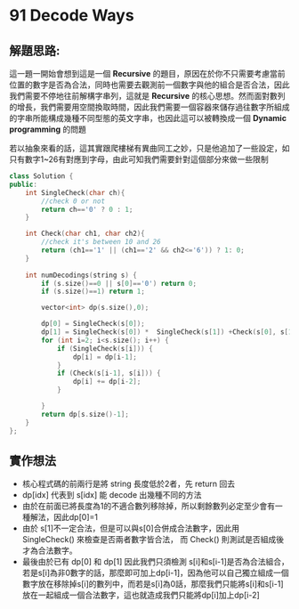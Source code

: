 # 91 Decode Ways

## 解題思路:
這一題一開始會想到這是一個 **Recursive** 的題目，原因在於你不只需要考慮當前位置的數字是否為合法，同時也需要去觀測前一個數字與他的組合是否合法，因此我們需要不停地往前解構字串列，這就是 **Recursive** 的核心思想。然而面對數列的增長，我們需要用空間換取時間，因此我們需要一個容器來儲存過往數字所組成的字串所能構成幾種不同型態的英文字串，也因此這可以被轉換成一個 **Dynamic programming** 的問題

若以抽象來看的話，這其實跟爬樓梯有異曲同工之妙，只是他追加了一些設定，如 只有數字1~26有對應到字母，由此可知我們需要針對這個部分來做一些限制

```C++
class Solution {
public:
    int SingleCheck(char ch){
        //check 0 or not
        return ch=='0' ? 0 : 1;
    }

    int Check(char ch1, char ch2){
        //check it's between 10 and 26
        return (ch1=='1' || (ch1=='2' && ch2<='6')) ? 1: 0;
    }
    
    int numDecodings(string s) {
        if (s.size()==0 || s[0]=='0') return 0;
        if (s.size()==1) return 1;

        vector<int> dp(s.size(),0);

        dp[0] = SingleCheck(s[0]);
        dp[1] = SingleCheck(s[0]) *  SingleCheck(s[1]) +Check(s[0], s[1]) ;
        for (int i=2; i<s.size(); i++) {
            if (SingleCheck(s[i])) {
                dp[i] = dp[i-1];
            }
            if (Check(s[i-1], s[i])) {
                dp[i] += dp[i-2];
            }

        }
        return dp[s.size()-1];
    }
};
```
## 實作想法
* 核心程式碼的前兩行是將 string 長度低於2者，先 return 回去
* dp[idx] 代表到 s[idx] 能 decode 出幾種不同的方法
* 由於在前面已將長度為1的不適合數列移除掉，所以剩餘數列必定至少會有一種解法，因此dp[0]=1
* 由於 s[1]不一定合法，但是可以與s[0]合併成合法數字，因此用 SingleCheck() 來檢查是否兩者數字皆合法， 而 Check() 則測試是否組成後才為合法數字。
* 最後由於已有 dp[0] 和 dp[1] 因此我們只須檢測 s[i]和s[i-1]是否為合法組合，若是s[i]為非0數字的話，那麼即可加上dp[i-1]，因為他可以自己獨立組成一個數字放在移除掉s[i]的數列中，而若是s[i]為0話，那麼我們只能將s[i]和s[i-1]放在一起組成一個合法數字，這也就造成我們只能將dp[i]加上dp[i-2]